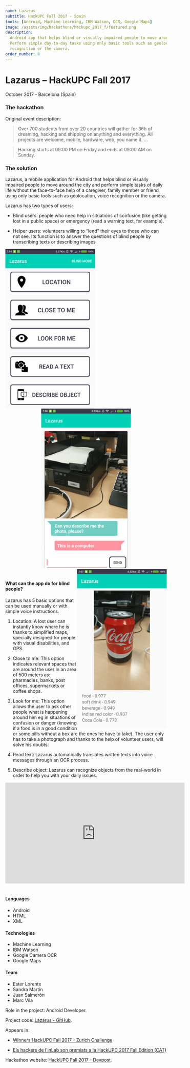 ```yaml
---
name: Lazarus
subtitle: HackUPC Fall 2017 - Spain
tools: [Android, Machine Learning, IBM Watson, OCR, Google Maps]
image: /assets/img/hackathons/hackupc_2017_f/featured.png
description:
  Android app that helps blind or visually impaired people to move around the city.
  Perform simple day-to-day tasks using only basic tools such as geolocation, voice
  recognition or the camera.
order_number: 8
---
```


# Lazarus – HackUPC Fall 2017

October 2017 - Barcelona (Spain)

### The hackathon

Original event description:

> Over 700 students from over 20 countries will gather for 36h of dreaming, hacking and shipping on
> anything and everything. All projects are welcome, mobile, hardware, web, you name it. ...

> Hacking starts at 09:00 PM on Friday and ends at 09:00 AM on Sunday.

### The solution

Lazarus, a mobile application for Android that helps blind or visually impaired people to move
around the city and perform simple tasks of daily life without the face-to-face help of a caregiver,
family member or friend using only basic tools such as geolocation, voice recognition or the camera.

Lazarus has two types of users:

- Blind users: people who need help in situations of confusion (like getting lost in a public space)
  or emergency (read a warning text, for example).

- Helper users: volunteers willing to “lend” their eyes to those who can not see. Its function is to
  answer the questions of blind people by transcribing texts or describing images

<div style="text-align: center;">
<img style="margin: 0 !important; float: left" src="/assets/img/hackathons/hackupc_2017_f/screen1.png" width="280"/>
<img style="margin: 0 !important; display: inline" src="/assets/img/hackathons/hackupc_2017_f/screen2.png" width="280"/>
<img style="margin: 0 !important; float: right" src="/assets/img/hackathons/hackupc_2017_f/screen3.png" width="280"/>
</div>
<br>

#### What can the app do for blind people?

Lazarus has 5 basic options that can be used manually or with simple voice instructions.

1. Location: A lost user can instantly know where he is thanks to simplified maps, specially designed for people with visual disabilities, and GPS.

2. Close to me: This option indicates relevant spaces that are around the user in an area of ​​500 meters as: pharmacies, banks, post offices, supermarkets or coffee shops.

3. Look for me: This option allows the user to ask other people what is happening around him eg in situations of confusion or danger (knowing if a food is in a good condition or some pills without a box are the ones he have to take). The user only has to take a photograph and thanks to the help of volunteer users, will solve his doubts.

4. Read text: Lazarus automatically translates written texts into voice messages through an OCR process.

5. Describe object: Lazarus can recognize objects from the real-world in order to help you with your daily issues.

<div style="text-align: center;">
<iframe width="560" height="315" src="https://www.youtube.com/embed/OpHWqo8FO24" frameborder="0" allow="accelerometer; autoplay; clipboard-write; encrypted-media; gyroscope; picture-in-picture" allowfullscreen></iframe></div>
<br>

#### Languages

- Android
- HTML
- XML

#### Technologies

- Machine Learning
- IBM Watson
- Google Camera OCR
- Google Maps

#### Team

- Ester Lorente
- Sandra Martín
- Juan Salmerón
- Marc Vila

Role in the project: Android Developer.

Project code: [Lazarus - GitHub](https://github.com/LaQuay/HackUPC-Fall-2017).

Appears in:

- [Winners HackUPC Fall 2017 - Zurich Challenge](https://devpost.com/software/lazarus-rg0sup)

- [Els hackers de l'inLab son premiats a la HackUPC 2017 Fall Edition (CAT)](https://inlab.fib.upc.edu/ca/blog/els-hackers-de-linlab-son-premiats-la-hackupc-2017-fall-edition)

Hackathon website: [HackUPC Fall 2017 - Devpost](https://hackupc2017f.devpost.com/).
